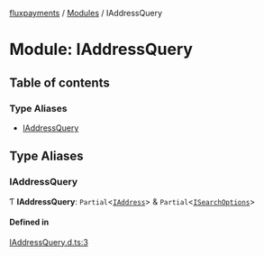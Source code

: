 [fluxpayments](../README.md) / [Modules](../modules.md) / IAddressQuery

# Module: IAddressQuery

## Table of contents

### Type Aliases

- [IAddressQuery](IAddressQuery.md#iaddressquery)

## Type Aliases

### IAddressQuery

Ƭ **IAddressQuery**: `Partial`\<[`IAddress`](../interfaces/IAddress.IAddress.md)\> & `Partial`\<[`ISearchOptions`](../interfaces/ISearchOptions.ISearchOptions.md)\>

#### Defined in

[IAddressQuery.d.ts:3](https://github.com/fluxpayments1/fluxpayments_api_ts/blob/fe36ac81bed435dba873b543b7452109d12eddb5/src/types/flux_types/IAddressQuery.d.ts#L3)

